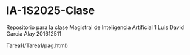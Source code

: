 # IA-1S2025-Clase
Repositorio para la clase Magistral de Inteligencia Artificial 1
Luis David Garcia Alay 201612511

Tarea1(/Tarea1/pag.html)